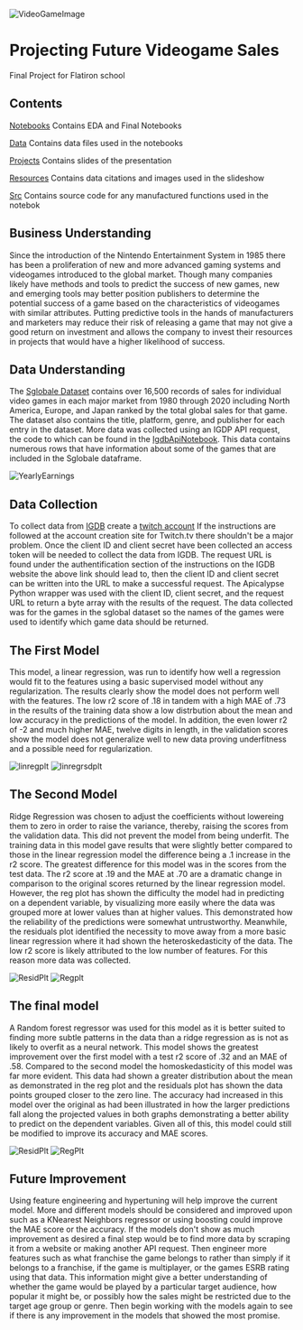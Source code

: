 ![VideoGameImage](https://github.com/RCKettel/CapstoneProject/blob/main/Resources/Images/video-game-controllers.jpg)

# Projecting Future Videogame Sales
Final Project for Flatiron school

## Contents

[Notebooks](https://github.com/RCKettel/CapstoneProject/tree/main/Notebooks)
Contains EDA and Final Notebooks

[Data](https://github.com/RCKettel/CapstoneProject/tree/main/Data)
Contains data files used in the notebooks

[Projects](https://github.com/RCKettel/CapstoneProject/tree/main/Projects)
Contains slides of the presentation 

[Resources](https://github.com/RCKettel/CapstoneProject/tree/main/Resources)
Contains data citations and images used in the slideshow

[Src](https://github.com/RCKettel/CapstoneProject/tree/main/Src)
Contains source code for any manufactured functions used in the notebok

## Business Understanding
Since the introduction of the Nintendo Entertainment System in 1985 there has been a proliferation of new and more advanced gaming systems and videogames introduced to the global market. Though many companies likely have methods and tools to predict the success of new games, new and emerging tools may better position publishers to determine the potential success of a game based on the characteristics of videogames with similar attributes. Putting predictive tools in the hands of manufacturers and marketers may reduce their risk of releasing a game that may not give a good return on investment and allows the company to invest their resources in projects that would have a higher likelihood of success.

## Data Understanding
The [Sglobale Dataset](https://data.world/julienf/video-games-global-sales-in-volume-1983-2017) contains over 16,500 records of sales for individual video games in each major market from 1980 through 2020 including North America, Europe, and Japan ranked by the total global sales for that game. The dataset also contains the title, platform, genre, and publisher for each entry in the dataset.  More data was collected using an IGDP API request, the code to which can be found in the [IgdbApiNotebook](https://github.com/RCKettel/CapstoneProject/blob/main/Notebooks/IgdbApiNotebook.ipynb).  This data contains numerous rows that have information about some of the games that are included in the Sglobale dataframe.

![YearlyEarnings](https://github.com/RCKettel/CapstoneProject/blob/main/Resources/Images/GameSalesYear.png)

## Data Collection
To collect data from [IGDB](https://api-docs.igdb.com/#about) create a [twitch account](https://dev.twitch.tv/login) If the instructions are followed at the account creation site for Twitch.tv there shouldn't be a major problem.  Once the client ID and client secret have been collected an access token will be needed to collect the data from IGDB. The request URL is found under the authentification section of the instructions on the IGDB website the above link should lead to, then the client ID and client secret can be written into the URL to make a successful request.  The Apicalypse Python wrapper was used with the client ID, client secret, and the request URL to return a byte array with the results of the request. The data collected was for the games in the sglobal dataset so the names of the games were used to identify which game data should be returned.

## The First Model
This model, a linear regression, was run to identify how well a regression would fit to the features using a basic supervised model without any regularization.  The results clearly show the model does not perform well with the features.  The low r2 score of .18 in tandem with a high MAE of .73  in the results of the training data show a low distrbution about the mean and low accuracy in the predictions of the model.  In addition, the even lower r2 of -2 and much higher MAE, twelve digits in length, in the validation scores show the model does not generalize well to new data proving underfitness and a possible need for regularization.

![linregplt](https://github.com/RCKettel/CapstoneProject/blob/main/Resources/Images/LinRgRegPlt2.png)
![linregrsdplt](https://github.com/RCKettel/CapstoneProject/blob/main/Resources/Images/LinRgRsdPlt2.png)

## The Second Model
Ridge Regression was chosen to adjust the coefficients without lowereing them to zero in order to raise the variance, thereby, raising the scores from the validation data. This did not prevent the model from being underfit. The training data in this model gave results that were slightly better compared to those in the linear regression model the difference being a .1 increase in the r2 score. The greatest difference for this model was in the scores from the test data. The r2 score at .19 and the MAE at .70 are a dramatic change in comparison to the original scores returned by the linear regression model. However, the reg plot has shown the difficulty the model had in predicting on a dependent variable, by visualizing more easily where the data was grouped more at lower values than at higher values.  This demonstrated how the reliability of the predictions were somewhat untrustworthy. Meanwhile, the residuals plot identified the necessity to move away from a more basic linear regression where it had shown the heteroskedasticity of the data. The low r2 score is likely attributed to the low number of features. For this reason more data was collected.

![ResidPlt](https://github.com/RCKettel/CapstoneProject/blob/main/Resources/Images/RsdlsRdg.png)
![Regplt](https://github.com/RCKettel/CapstoneProject/blob/main/Resources/Images/ActVsProjSlsRdg.png)

## The final model
A Random forest regressor was used for this model as it is better suited to finding more subtle patterns in the data than a ridge regression as is not as likely to overfit as a neural network.  This model shows the greatest improvement over the first model with a test r2 score of .32 and an MAE of .58.  Compared to the second model the homoskedasticity of this model was far more evident. This data had shown a greater distribution about the mean as demonstrated in the reg plot and the residuals plot has shown the data points grouped closer to the zero line.  The accuracy had increased in this model over the original as had been illustrated in how the larger predictions fall along the projected values in both graphs demonstrating a better ability to predict on the dependent variables.  Given all of this, this model could still be modified to improve its accuracy and MAE scores.

![ResidPlt](https://github.com/RCKettel/CapstoneProject/blob/main/Resources/Images/ResidRFR.png)
![RegPlt](https://github.com/RCKettel/CapstoneProject/blob/main/Resources/Images/LinregRFR2.png)

## Future Improvement
Using feature engineering and hypertuning will help improve the current model.  More and different models should be considered and improved upon such as a KNearest Neighbors regressor or using boosting could improve the MAE score or the accuracy.  If the models don't show as much improvement as desired a final step would be to find more data by scraping it from a website or making another API request. Then engineer more features such as what franchise the game belongs to rather than simply if it belongs to a franchise, if the game is multiplayer, or the games ESRB rating using that data.  This information might give a better understanding of whether the game would be played by a particular target audience, how popular it might be, or possibly how the sales might be restricted due to the target age group or genre.  Then begin working with the models again to see if there is any improvement in the models that showed the most promise.
